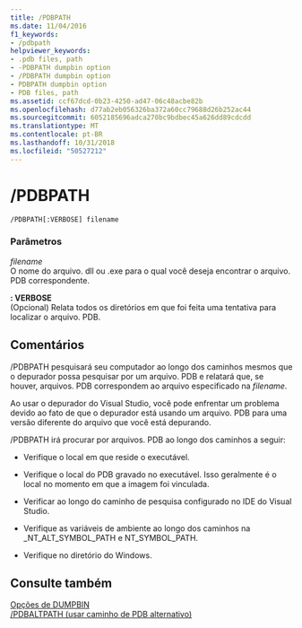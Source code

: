 ```yaml
---
title: /PDBPATH
ms.date: 11/04/2016
f1_keywords:
- /pdbpath
helpviewer_keywords:
- .pdb files, path
- -PDBPATH dumpbin option
- /PDBPATH dumpbin option
- PDBPATH dumpbin option
- PDB files, path
ms.assetid: ccf67dcd-0b23-4250-ad47-06c48acbe82b
ms.openlocfilehash: d77ab2eb056326ba372a60cc79688d26b252ac44
ms.sourcegitcommit: 6052185696adca270bc9bdbec45a626dd89cdcdd
ms.translationtype: MT
ms.contentlocale: pt-BR
ms.lasthandoff: 10/31/2018
ms.locfileid: "50527212"
---
```

# <a name="pdbpath"></a>/PDBPATH

```
/PDBPATH[:VERBOSE] filename
```

### <a name="parameters"></a>Parâmetros

*filename*<br/>
O nome do arquivo. dll ou .exe para o qual você deseja encontrar o arquivo. PDB correspondente.

**: VERBOSE**<br/>
(Opcional) Relata todos os diretórios em que foi feita uma tentativa para localizar o arquivo. PDB.

## <a name="remarks"></a>Comentários

/PDBPATH pesquisará seu computador ao longo dos caminhos mesmos que o depurador possa pesquisar por um arquivo. PDB e relatará que, se houver, arquivos. PDB correspondem ao arquivo especificado na *filename*.

Ao usar o depurador do Visual Studio, você pode enfrentar um problema devido ao fato de que o depurador está usando um arquivo. PDB para uma versão diferente do arquivo que você está depurando.

/PDBPATH irá procurar por arquivos. PDB ao longo dos caminhos a seguir:

- Verifique o local em que reside o executável.

- Verifique o local do PDB gravado no executável. Isso geralmente é o local no momento em que a imagem foi vinculada.

- Verificar ao longo do caminho de pesquisa configurado no IDE do Visual Studio.

- Verifique as variáveis de ambiente ao longo dos caminhos na _NT_ALT_SYMBOL_PATH e NT_SYMBOL_PATH.

- Verifique no diretório do Windows.

## <a name="see-also"></a>Consulte também

[Opções de DUMPBIN](../../build/reference/dumpbin-options.md)<br/>
[/PDBALTPATH (usar caminho de PDB alternativo)](../../build/reference/pdbaltpath-use-alternate-pdb-path.md)